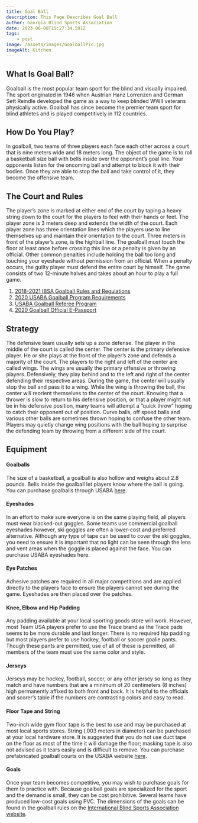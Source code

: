 ```yaml
---
title: Goal Ball
description: This Page Describes Goal Ball
author: Georgia Blind Sports Association
date: 2023-06-08T15:27:34.591Z
tags:
    - post
image: /assets/images/GoalballPic.jpg
imageAlt: Kitchen
---
```


## What Is Goal Ball?

Goalball is the most popular team sport for the blind and visually impaired. The sport originated in 1946 when Austrian Hanz Lorrenzen and German Sett Reindle developed the game as a way to keep blinded WWII veterans physically active. Goalball has since become the premier team sport for blind athletes and is played competitively in 112 countries.

## How Do You Play?

In goalball, two teams of three players each face each other across a court that is nine meters wide and 18 meters long. The object of the game is to roll a basketball size ball with bells inside over the opponent’s goal line. Your opponents listen for the oncoming ball and attempt to block it with their bodies. Once they are able to stop the ball and take control of it, they become the offensive team.

## The Court and Rules

The player’s zone is marked at either end of the court by taping a heavy string down to the court for the players to feel with their hands or feet. The player zone is 3 meters deep and extends the width of the court. Each player zone has three orientation lines which the players use to line themselves up and maintain their orientation to the court. Three meters in front of the player’s zone, is the highball line. The goalball must touch the floor at least once before crossing this line or a penalty is given by an official. Other common penalties include holding the ball too long and touching your eyeshade without permission from an official. When a penalty occurs, the guilty player must defend the entire court by himself. The game consists of two 12-minute halves and takes about an hour to play a full game.

1. [2018-2021 IBSA Goalball Rules and Regulations](https://www.usaba.org/wp-content/uploads/18-21_IBSA_Goalball_Rules_and_Regulations.pdf)
2. [2020 USABA Goalball Program Requirements](https://www.usaba.org/wp-content/uploads/2020-USABA-Goalball-Program-Requirements.docx)
3. [USABA Goalball Referee Program](https://www.usaba.org/wp-content/uploads/USABA-Referee-Program-1.docx)
4. [2020 Goalball Official E-Passport](https://www.usaba.org/wp-content/uploads/USABA-Passport-1.doc)

## Strategy

The defensive team usually sets up a zone defense. The player in the middle of the court is called the center. The center is the primary defensive player. He or she plays at the front of the player’s zone and defends a majority of the court. The players to the right and left of the center are called wings. The wings are usually the primary offensive or throwing players. Defensively, they play behind and to the left and right of the center defending their respective areas. During the game, the center will usually stop the ball and pass it to a wing. While the wing is throwing the ball, the center will reorient themselves to the center of the court. Knowing that a thrower is slow to return to his defensive position, or that a player might not be in his defensive position, many teams will attempt a “quick throw” hoping to catch their opponent out of position. Curve balls, off speed balls and various other balls are sometimes thrown hoping to confuse the other team. Players may quietly change wing positions with the ball hoping to surprise the defending team by throwing from a different side of the court.

## Equipment

#### Goalballs

The size of a basketball, a goalball is also hollow and weighs about 2.8 pounds. Bells inside the goalball let players know where the ball is going. You can purchase goalballs through USABA [here](https://app.etapestry.com/cart/UnitedStatesAssociationofB/default/category.php?ref=451.0.372404251).

#### Eyeshades

In an effort to make sure everyone is on the same playing field, all players must wear blacked-out goggles. Some teams use commercial goalball eyeshades however, ski goggles are often a lower-cost and preferred alternative.  Although any type of tape can be used to cover the ski goggles, you need to ensure it is important that no light can be seen through the lens and vent areas when the goggle is placed against the face. You can purchase USABA eyeshades here.

#### Eye Patches

Adhesive patches are required in all major competitions and are applied directly to the players face to ensure the players cannot see during the game. Eyeshades are then placed over the patches.

#### Knee, Elbow and Hip Padding

Any padding available at your local sporting goods store will work. However, most Team USA players prefer to use the Trace brand as the Trace pads seems to be more durable and last longer. There is no required hip padding but most players prefer to use hockey, football or soccer goalie pants. Though these pants are permitted, use of all of these is permitted, all members of the team must use the same color and style.

#### Jerseys

Jerseys may be hockey, football, soccer, or any other jersey so long as they match and have numbers that are a minimum of 20 centimeters (8 inches) high permanently affixed to both front and back. It is helpful to the officials and scorer’s table if the numbers are contrasting colors and easy to read.

#### Floor Tape and String

Two-inch wide gym floor tape is the best to use and may be purchased at most local sports stores. String (.003 meters in diameter) can be purchased at your local hardware store.
It is suggested that you do not use duct tape on the floor as most of the time it will damage the floor; masking tape is also not advised as it tears easily and is difficult to remove. You can purchase prefabricated goalball courts on the USABA website [here](https://app.etapestry.com/cart/UnitedStatesAssociationofB/default/category.php?ref=451.0.372404251).

#### Goals

Once your team becomes competitive, you may wish to purchase goals for them to practice with. Because goalball goals are specialized for the sport and the demand is small, they can be cost prohibitive.  Several teams have produced low-cost goals using PVC.  The dimensions of the goals can be found in the goalball rules on the [International Blind Sports Association website](http://www.ibsasport.org/sports/goalball/rules/).